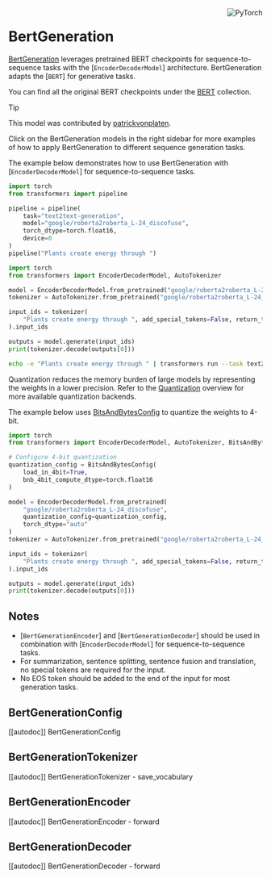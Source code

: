 <!--Copyright 2020 The HuggingFace Team. All rights reserved.

Licensed under the Apache License, Version 2.0 (the "License"); you may not use this file except in compliance with
the License. You may obtain a copy of the License at

http://www.apache.org/licenses/LICENSE-2.0

Unless required by applicable law or agreed to in writing, software distributed under the License is distributed on
an "AS IS" BASIS, WITHOUT WARRANTIES OR CONDITIONS OF ANY KIND, either express or implied. See the License for the
specific language governing permissions and limitations under the License.

⚠️ Note that this file is in Markdown but contain specific syntax for our doc-builder (similar to MDX) that may not be
rendered properly in your Markdown viewer.

-->

<div style="float: right;">
    <div class="flex flex-wrap space-x-1">
        <img alt="PyTorch" src="https://img.shields.io/badge/PyTorch-DE3412?style=flat&logo=pytorch&logoColor=white">
    </div>
</div>

# BertGeneration

[BertGeneration](https://huggingface.co/papers/1907.12461) leverages pretrained BERT checkpoints for sequence-to-sequence tasks with the [`EncoderDecoderModel`] architecture. BertGeneration adapts the [`BERT`] for generative tasks.

You can find all the original BERT checkpoints under the [BERT](https://huggingface.co/collections/google/bert-release-64ff5e7a4be99045d1896dbc) collection.

> [!TIP]
> This model was contributed by [patrickvonplaten](https://huggingface.co/patrickvonplaten).
>
> Click on the BertGeneration models in the right sidebar for more examples of how to apply BertGeneration to different sequence generation tasks.

The example below demonstrates how to use BertGeneration with [`EncoderDecoderModel`] for sequence-to-sequence tasks.

<hfoptions id="usage">
<hfoption id="Pipeline">

```python
import torch
from transformers import pipeline

pipeline = pipeline(
    task="text2text-generation",
    model="google/roberta2roberta_L-24_discofuse",
    torch_dtype=torch.float16,
    device=0
)
pipeline("Plants create energy through ")
```

</hfoption>
<hfoption id="AutoModel">

```python
import torch
from transformers import EncoderDecoderModel, AutoTokenizer

model = EncoderDecoderModel.from_pretrained("google/roberta2roberta_L-24_discofuse", torch_dtype="auto")
tokenizer = AutoTokenizer.from_pretrained("google/roberta2roberta_L-24_discofuse")

input_ids = tokenizer(
    "Plants create energy through ", add_special_tokens=False, return_tensors="pt"
).input_ids

outputs = model.generate(input_ids)
print(tokenizer.decode(outputs[0]))
```

</hfoption>
<hfoption id="transformers CLI">

```bash
echo -e "Plants create energy through " | transformers run --task text2text-generation --model "google/roberta2roberta_L-24_discofuse" --device 0
```

</hfoption>
</hfoptions>

Quantization reduces the memory burden of large models by representing the weights in a lower precision. Refer to the [Quantization](../quantization/overview) overview for more available quantization backends.

The example below uses [BitsAndBytesConfig](../quantizationbitsandbytes) to quantize the weights to 4-bit.

```python
import torch
from transformers import EncoderDecoderModel, AutoTokenizer, BitsAndBytesConfig

# Configure 4-bit quantization
quantization_config = BitsAndBytesConfig(
    load_in_4bit=True,
    bnb_4bit_compute_dtype=torch.float16
)

model = EncoderDecoderModel.from_pretrained(
    "google/roberta2roberta_L-24_discofuse",
    quantization_config=quantization_config,
    torch_dtype="auto"
)
tokenizer = AutoTokenizer.from_pretrained("google/roberta2roberta_L-24_discofuse")

input_ids = tokenizer(
    "Plants create energy through ", add_special_tokens=False, return_tensors="pt"
).input_ids

outputs = model.generate(input_ids)
print(tokenizer.decode(outputs[0]))
```

## Notes

- [`BertGenerationEncoder`] and [`BertGenerationDecoder`] should be used in combination with [`EncoderDecoderModel`] for sequence-to-sequence tasks.
- For summarization, sentence splitting, sentence fusion and translation, no special tokens are required for the input.
- No EOS token should be added to the end of the input for most generation tasks.

## BertGenerationConfig

[[autodoc]] BertGenerationConfig

## BertGenerationTokenizer

[[autodoc]] BertGenerationTokenizer
    - save_vocabulary

## BertGenerationEncoder

[[autodoc]] BertGenerationEncoder
    - forward

## BertGenerationDecoder

[[autodoc]] BertGenerationDecoder
    - forward